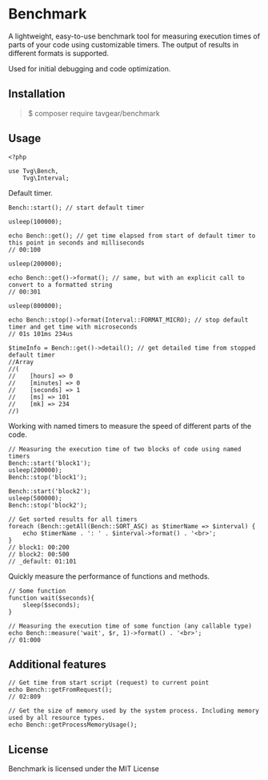 # Benchmark

A lightweight, easy-to-use benchmark tool for measuring execution times of parts of your code using customizable timers. The output of results in different formats is supported.

Used for initial debugging and code optimization.

## Installation

> $ composer require tavgear/benchmark

## Usage

    <?php

    use Tvg\Bench,
        Tvg\Interval;

Default timer.

    Bench::start(); // start default timer

    usleep(100000);

    echo Bench::get(); // get time elapsed from start of default timer to this point in seconds and milliseconds
    // 00:100

    usleep(200000);

    echo Bench::get()->format(); // same, but with an explicit call to convert to a formatted string
    // 00:301

    usleep(800000);

    echo Bench::stop()->format(Interval::FORMAT_MICRO); // stop default timer and get time with microseconds
    // 01s 101ms 234us

    $timeInfo = Bench::get()->detail(); // get detailed time from stopped default timer
    //Array
    //(
    //    [hours] => 0
    //    [minutes] => 0
    //    [seconds] => 1
    //    [ms] => 101
    //    [mk] => 234
    //)

Working with named timers to measure the speed of different parts of the code.

    // Measuring the execution time of two blocks of code using named timers
    Bench::start('block1');
    usleep(200000);
    Bench::stop('block1');

    Bench::start('block2');
    usleep(500000);
    Bench::stop('block2');

    // Get sorted results for all timers
    foreach (Bench::getAll(Bench::SORT_ASC) as $timerName => $interval) {
        echo $timerName . ': ' . $interval->format() . '<br>';
    }
    // block1: 00:200
    // block2: 00:500
    // _default: 01:101

Quickly measure the performance of functions and methods.

    // Some function
    function wait($seconds){
        sleep($seconds);
    }

    // Measuring the execution time of some function (any callable type)
    echo Bench::measure('wait', $r, 1)->format() . '<br>';
    // 01:000

## Additional features

    // Get time from start script (request) to current point
    echo Bench::getFromRequest();
    // 02:809

    // Get the size of memory used by the system process. Including memory used by all resource types.
    echo Bench::getProcessMemoryUsage();

## License

Benchmark is licensed under the MIT License
